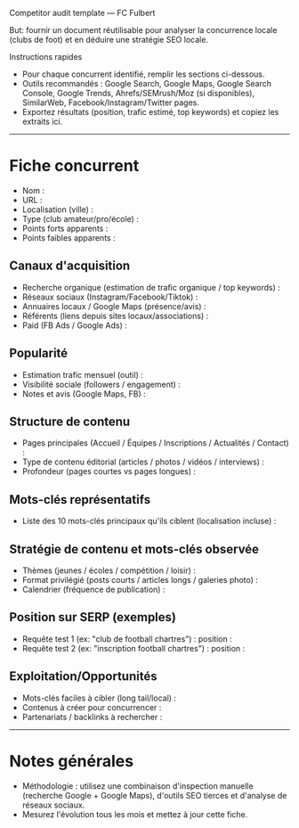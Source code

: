 Competitor audit template — FC Fulbert

But: fournir un document réutilisable pour analyser la concurrence locale (clubs de foot) et en déduire une stratégie SEO locale.

Instructions rapides
- Pour chaque concurrent identifié, remplir les sections ci-dessous.
- Outils recommandés : Google Search, Google Maps, Google Search Console, Google Trends, Ahrefs/SEMrush/Moz (si disponibles), SimilarWeb, Facebook/Instagram/Twitter pages.
- Exportez résultats (position, trafic estimé, top keywords) et copiez les extraits ici.

---

# Fiche concurrent
- Nom :
- URL :
- Localisation (ville) :
- Type (club amateur/pro/école) :
- Points forts apparents :
- Points faibles apparents :

## Canaux d'acquisition
- Recherche organique (estimation de trafic organique / top keywords) :
- Réseaux sociaux (Instagram/Facebook/Tiktok) :
- Annuaires locaux / Google Maps (présence/avis) :
- Référents (liens depuis sites locaux/associations) :
- Paid (FB Ads / Google Ads) :

## Popularité
- Estimation trafic mensuel (outil) :
- Visibilité sociale (followers / engagement) :
- Notes et avis (Google Maps, FB) :

## Structure de contenu
- Pages principales (Accueil / Équipes / Inscriptions / Actualités / Contact) :
- Type de contenu éditorial (articles / photos / vidéos / interviews) :
- Profondeur (pages courtes vs pages longues) :

## Mots-clés représentatifs
- Liste des 10 mots-clés principaux qu'ils ciblent (localisation incluse) :

## Stratégie de contenu et mots-clés observée
- Thèmes (jeunes / écoles / compétition / loisir) :
- Format privilégié (posts courts / articles longs / galeries photo) :
- Calendrier (fréquence de publication) :

## Position sur SERP (exemples)
- Requête test 1 (ex: "club de football chartres") : position :
- Requête test 2 (ex: "inscription football chartres") : position :

## Exploitation/Opportunités
- Mots-clés faciles à cibler (long tail/local) :
- Contenus à créer pour concurrencer :
- Partenariats / backlinks à rechercher :

---

# Notes générales

- Méthodologie : utilisez une combinaison d'inspection manuelle (recherche Google + Google Maps), d'outils SEO tierces et d'analyse de réseaux sociaux.
- Mesurez l'évolution tous les mois et mettez à jour cette fiche.

